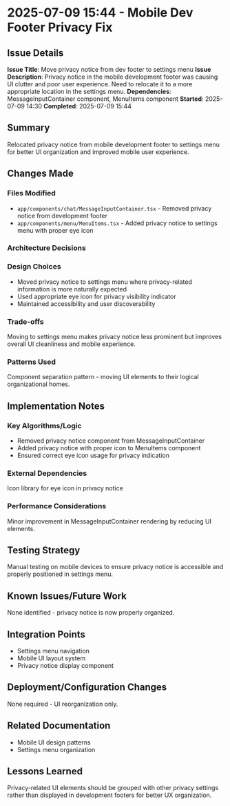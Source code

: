# 2025-07-09 15:44 - Mobile Dev Footer Privacy Fix

## Issue Details
**Issue Title**: Move privacy notice from dev footer to settings menu
**Issue Description**: Privacy notice in the mobile development footer was causing UI clutter and poor user experience. Need to relocate it to a more appropriate location in the settings menu.
**Dependencies**: MessageInputContainer component, MenuItems component
**Started**: 2025-07-09 14:30
**Completed**: 2025-07-09 15:44

## Summary
Relocated privacy notice from mobile development footer to settings menu for better UI organization and improved mobile user experience.

## Changes Made

### Files Modified
- `app/components/chat/MessageInputContainer.tsx` - Removed privacy notice from development footer
- `app/components/menu/MenuItems.tsx` - Added privacy notice to settings menu with proper eye icon

### Architecture Decisions

### Design Choices
- Moved privacy notice to settings menu where privacy-related information is more naturally expected
- Used appropriate eye icon for privacy visibility indicator
- Maintained accessibility and user discoverability

### Trade-offs
Moving to settings menu makes privacy notice less prominent but improves overall UI cleanliness and mobile experience.

### Patterns Used
Component separation pattern - moving UI elements to their logical organizational homes.

## Implementation Notes

### Key Algorithms/Logic
- Removed privacy notice component from MessageInputContainer
- Added privacy notice with proper icon to MenuItems component
- Ensured correct eye icon usage for privacy indication

### External Dependencies
Icon library for eye icon in privacy notice

### Performance Considerations
Minor improvement in MessageInputContainer rendering by reducing UI elements.

## Testing Strategy
Manual testing on mobile devices to ensure privacy notice is accessible and properly positioned in settings menu.

## Known Issues/Future Work
None identified - privacy notice is now properly organized.

## Integration Points
- Settings menu navigation
- Mobile UI layout system
- Privacy notice display component

## Deployment/Configuration Changes
None required - UI reorganization only.

## Related Documentation
- Mobile UI design patterns
- Settings menu organization

## Lessons Learned
Privacy-related UI elements should be grouped with other privacy settings rather than displayed in development footers for better UX organization.